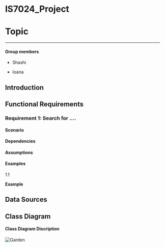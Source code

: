 # IS7024_Project

# Topic
-------

#### Group members

-  Shashi

-  Ioana

## Introduction


##  Functional Requirements

### Requirement 1: Search for ....

#### Scenario


#### Dependencies


#### Assumptions

#### Examples
1.1

**Example**

## Data Sources

## Class Diagram

#### Class Diagram Discription




![Garden](https://user-images.githubusercontent.com/47906013/111018074-eb356980-8384-11eb-9aed-8680c6f80fce.jpg)


